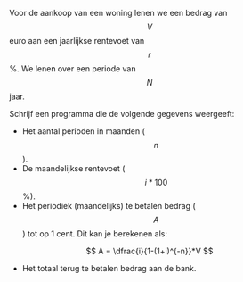 Voor de aankoop van een woning lenen we een bedrag van $$V$$ euro aan een jaarlijkse rentevoet van $$r$$%. We lenen over een periode van $$N$$ jaar.

Schrijf een programma die de volgende gegevens weergeeft:
* Het aantal perioden in maanden ($$n$$).
* De maandelijkse rentevoet ($$i * 100$$ %).
* Het periodiek (maandelijks) te betalen bedrag ($$A$$) tot op 1 cent. Dit kan je berekenen als:

$$
A = \dfrac{i}{1-(1+i)^{-n}}*V
$$

* Het totaal terug te betalen bedrag aan de bank.

